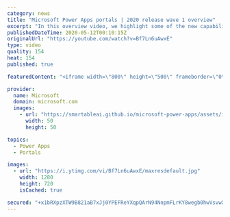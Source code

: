 ```yaml
---
category: news
title: "Microsoft Power Apps portals | 2020 release wave 1 overview"
excerpt: "In this overview video, we highlight some of the new capabilities included in the latest update to Microsoft Power Apps portals.     Here are the capabilities covered:   •    Power BI integration, so you can quickly add Power BI reports, tables, and dashboards to your portals without coding.  •    Themes"
publishedDateTime: 2020-05-12T00:10:15Z
originalUrl: "https://youtube.com/watch?v=Bf7Ln6uAwxE"
type: video
quality: 154
heat: 154
published: true

featuredContent: "<iframe width=\"800\" height=\"500\" frameborder=\"0\" src=\"https://www.youtube.com/embed/Bf7Ln6uAwxE\" allow=\"accelerometer; autoplay; encrypted-media; gyroscope; picture-in-picture\" allowfullscreen></iframe>"

provider:
  name: Microsoft
  domain: microsoft.com
  images:
    - url: "https://smartableai.github.io/microsoft-power-apps/assets/images/organizations/microsoft.com-50x50.jpg"
      width: 50
      height: 50

topics:
  - Power Apps
  - Portals

images:
  - url: "https://i.ytimg.com/vi/Bf7Ln6uAwxE/maxresdefault.jpg"
    width: 1280
    height: 720
    isCached: true

secured: "+x1bRXpzXTW9B821aB7xJj0YPEFReYXqpQArN94NnpmFLrKY8wegb0hwVsvwXtAx3uKHetiUvPn+eWgG0A5CM+adbQI3Hz8RzuoQYUEVPkjYHFldsDGRv7Wd3Qdo74y1BCOJxZEPdBHUHHfB8jIs2p1SwSg6EOxbfh4Sm5T5uZ56aT1wYVtAlZt2+wY1evB7mZl2l+sWO0T/Sc6AuVaUXI8ura2lcIppqFYJcE3QkunS//oRHYcmnIzeLMlxTLrDbe8g5DMlvFTnXR7C8gutEbcROot47OUP3aibPKrYux1FopRHiDEuye07t536xgAZLfgM1DX7dCxQLmRTTHmD8N0YVWxpLSRWqqPOIW5OZuIRULW0wDJIkuPDU5b7qL5Yvd7yiYJBoGK/KDZYT4uLJAioBu3J5mFEK0neI6B03eU4mTfxSPilQjT3KHRNsVRm;+tgJ8D8w2UlRSBqfNKxopg=="
---
```


